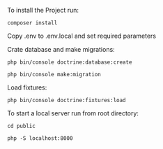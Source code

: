 To install the Project run:

```composer install```

Copy .env to .env.local and set required parameters

Crate database and make migrations: 

```php bin/console doctrine:database:create```

```php bin/console make:migration```

Load fixtures:

```php bin/console doctrine:fixtures:load```

To start a local server run from root directory: 

```cd public``` 

```php -S localhost:8000```